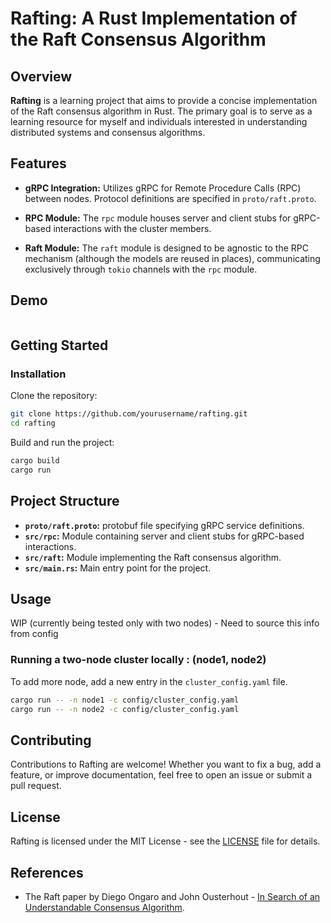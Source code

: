 # Rafting: A Rust Implementation of the Raft Consensus Algorithm

## Overview

**Rafting** is a learning project that aims to provide a concise implementation of the Raft consensus algorithm in Rust. The primary goal is to serve
as a learning resource for myself and individuals interested in understanding distributed systems and consensus algorithms.

## Features

- **gRPC Integration:** Utilizes gRPC for Remote Procedure Calls (RPC) between nodes. Protocol definitions are specified in `proto/raft.proto`.

- **RPC Module:** The `rpc` module houses server and client stubs for gRPC-based interactions with the cluster members.

- **Raft Module:** The `raft` module is designed to be agnostic to the RPC mechanism (although the models are reused in places), communicating
  exclusively through `tokio` channels with
  the `rpc` module.

## Demo

![]()

## Getting Started

### Installation

Clone the repository:

```bash
git clone https://github.com/yourusername/rafting.git
cd rafting
```

Build and run the project:

```bash
cargo build
cargo run
```

## Project Structure

- **`proto/raft.proto`:** protobuf file specifying gRPC service definitions.
- **`src/rpc`:** Module containing server and client stubs for gRPC-based interactions.
- **`src/raft`:** Module implementing the Raft consensus algorithm.
- **`src/main.rs`:** Main entry point for the project.

## Usage

WIP (currently being tested only with two nodes) - Need to source this info from config

### Running a two-node cluster locally : (node1, node2)

To add more node, add a new entry in the `cluster_config.yaml` file.

```bash
cargo run -- -n node1 -c config/cluster_config.yaml
cargo run -- -n node2 -c config/cluster_config.yaml
```

## Contributing

Contributions to Rafting are welcome! Whether you want to fix a bug, add a feature, or improve documentation, feel free to open an issue or submit a
pull request.

## License

Rafting is licensed under the MIT License - see the [LICENSE](LICENSE) file for details.

## References

- The Raft paper by Diego Ongaro and John Ousterhout - [In Search of an Understandable Consensus Algorithm](https://raft.github.io/raft.pdf).